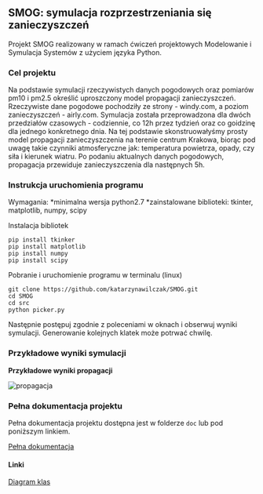 ## SMOG: symulacja rozprzestrzeniania się zanieczyszczeń

Projekt SMOG realizowany w ramach ćwiczeń projektowych Modelowanie i Symulacja Systemów z użyciem języka Python. 

### Cel projektu

Na podstawie symulacji rzeczywistych danych pogodowych oraz pomiarów pm10 i pm2.5 określić uproszczony model propagacji zanieczyszczeń. 
Rzeczywiste dane pogodowe pochodziły ze strony - windy.com, a poziom zanieczyszczeń - airly.com. Symulacja została przeprowadzona dla dwóch przedziałów czasowych - codziennie, co 12h przez tydzień oraz co goidzinę dla jednego konkretnego dnia. Na tej podstawie skonstruowałyśmy prosty model propagacji zanieczyszczenia na terenie centrum Krakowa, biorąc pod uwagę takie czynniki atmosferyczne jak: temperatura powietrza, opady, czy siła i kierunek wiatru. Po podaniu aktualnych danych pogodowych, propagacja przewiduje zanieczyszczenia dla następnych 5h. 

### Instrukcja uruchomienia programu

Wymagania:
*minimalna wersja python2.7 
*zainstalowane biblioteki: tkinter, matplotlib, numpy, scipy

Instalacja bibliotek
```
pip install tkinker
pip install matplotlib
pip install numpy
pip install scipy
```

Pobranie i uruchomienie programu w terminalu (linux)
```
git clone https://github.com/katarzynawilczak/SMOG.git
cd SMOG
cd src
python picker.py
```
Następnie postępuj zgodnie z poleceniami w oknach i obserwuj wyniki symulacji. Generowanie kolejnych klatek może potrwać chwilę.

### Przykładowe wyniki symulacji 

**Przykładowe wyniki propagacji**

![propagacja](https://i.postimg.cc/526w16Zq/prop-nasze.jpg)


### Pełna dokumentacja projektu

Pełna dokumentacja projektu dostępna jest w folderze ```doc``` lub pod poniższym linkiem.

[Pełna dokumentacja](doc/smog-doc.pdf)

#### Linki
[Diagram klas ](https://www.draw.io/?state=%7B%22ids%22:%5B%221KJV--jaG2o_GnW2Z4IpWZ37yDqpHKIWj%22%5D,%22action%22:%22open%22,%22userId%22:%22104827397287133303073%22%7D#G1KJV--jaG2o_GnW2Z4IpWZ37yDqpHKIWj)
